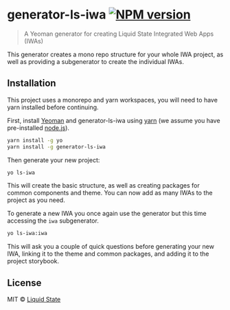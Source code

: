 # generator-ls-iwa [![NPM version][npm-image]][npm-url]
> A Yeoman generator for creating Liquid State Integrated Web Apps (IWAs)

This generator creates a mono repo structure for your whole IWA project, as well as providing a subgenerator to create the individual IWAs.

## Installation

This project uses a monorepo and yarn workspaces, you will need to have yarn installed before continuing.

First, install [Yeoman](http://yeoman.io) and generator-ls-iwa using [yarn](https://yarnpkg.com/en/docs/install) (we assume you have pre-installed [node.js](https://nodejs.org/)).

```bash
yarn install -g yo
yarn install -g generator-ls-iwa
```

Then generate your new project:

```bash
yo ls-iwa
```

This will create the basic structure, as well as creating packages for common components and theme. You can now add as many IWAs to the project as you need.

To generate a new IWA you once again use the generator but this time accessing the `iwa` subgenerator.

```bash
yo ls-iwa:iwa
```

This will ask you a couple of quick questions before generating your new IWA, linking it to the theme and common packages, and adding it to the project storybook.

## License

MIT © [Liquid State]()


[npm-image]: https://badge.fury.io/js/generator-ls-iwa.svg
[npm-url]: https://npmjs.org/package/generator-ls-iwa
